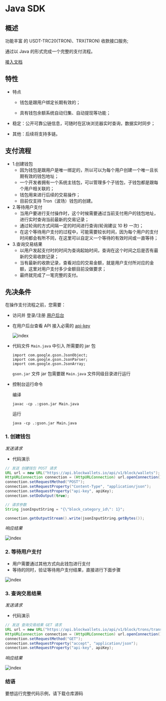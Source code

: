 # Java SDK

## 概述

功能丰富 的 USDT-TRC20(TRON)、TRX(TRON) 收款接口服务;

通过以 Java 的形式完成一个完整的支付流程。

[接入文档](https://blockwallets.io/docs/api)

## 特性

- 特点

  - 钱包是跟用户绑定长期有效的；

  - 具有钱包余额系统自动归集、自动提现等功能；

- 稳定：公开可靠公链信息，可随时在区块浏览器实时查询，数据实时同步；
- 其他：后续将支持多链。

## 支付流程

- 1.创建钱包
  - 因为钱包是跟用户是唯一绑定的，所以可以为每个用户创建一个唯一且长期有效的钱包地址；
  - 一个开发者拥有一个系统主钱包，可以管理多个子钱包，子钱包都是跟每个用户相关联的；
  - 钱包用来进行后续的交易操作；
  - 目前仅支持 Tron（波场）钱包的创建。
- 2.等待用户支付
  - 当用户要进行支付操作时，这个时候需要通过当前支付用户的钱包地址，进行实时查询当前最新的交易记录；
  - 通过轮询的方式间隔一定的时间进行查询(轮询建议 10 秒 一次)；
  - 在这个等待用户支付的过程中，可能需要较长时间，因为每个用户的支付时间都会有所不同，在这里可以自定义一个等待的有效时间或一直等待；
- 3.查询交易结果
  - 以用户发起支付时的时间为查询起始时间，查询在这个时间之后是否有最新的交易收款记录；
  - 当有最新的收款记录，查看对应的交易金额，就是用户支付所对应的金额，这里对用户支付多少金额目前没做要求；
  - 最终就完成了一笔完整的支付。

## 先决条件

在操作支付流程之前，您需要：

- 访问并 登录/注册 [用户后台](https://blockwallets.io/auth/signin)

- 在用户后台查看 API 接入必需的 [api-key](https://blockwallets.io/account/apiKeys)

  ![index](https://raw.githubusercontent.com/blockwallets/public/main/images/wallet/api-key-page.png)

- 代码文件 `Main.java` 中引入 所需要的 jar 包

  ```
  import com.google.gson.JsonObject;
  import com.google.gson.JsonParser;
  import com.google.gson.JsonArray;
  ```

  `gson.jar` 文件 jar 包需要跟 `Main.java` 文件同级目录进行运行

- 控制台运行命令

  编译

  ```
  javac -cp .:gson.jar Main.java
  ```

  运行

  ```
  java -cp .:gson.jar Main.java
  ```

### 1. 创建钱包

_发送请求_

- 代码演示

```java
// 发送 创建钱包 POST 请求
URL url = new URL("https://api.blockwallets.io/api/v1/block/wallets");
HttpURLConnection connection = (HttpURLConnection) url.openConnection();
connection.setRequestMethod("POST");
connection.setRequestProperty("Content-Type", "application/json");
connection.setRequestProperty("api-key", apiKey);
connection.setDoOutput(true);

// 请求参数
String jsonInputString = "{\"block_category_id\": 1}";

connection.getOutputStream().write(jsonInputString.getBytes());
```

_响应结果_

![index](https://raw.githubusercontent.com/blockwallets/public/main/images/wallet/java/create_wallet.png)

### 2. 等待用户支付

- 用户需要通过其他方式向此钱包进行支付
- 等待的同时，验证等待用户支付结果，直接进行下面步骤

![index](https://raw.githubusercontent.com/blockwallets/public/main/images/wallet/java/wait_pay.png)

### 3. 查询交易结果

_发送请求_

- 代码演示

```java
// 发送 查询交易结果 GET 请求
URL url = new URL("https://api.blockwallets.io/api/v1/block/trons/transaction/record/gather?address=" + address + "&token_type=" + tokenType);
HttpURLConnection connection = (HttpURLConnection) url.openConnection();
connection.setRequestMethod("GET");
connection.setRequestProperty("accept", "application/json");
connection.setRequestProperty("api-key", apiKey);
```

_响应结果_

![index](https://raw.githubusercontent.com/blockwallets/public/main/images/wallet/java/query_results.png)

### 结语

要想运行完整代码示例，请下载仓库源码

